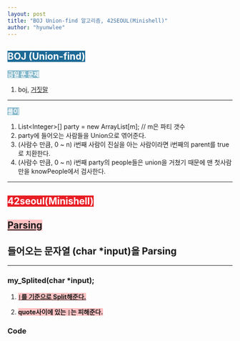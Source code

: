 ```yaml
---
layout: post
title: "BOJ Union-find 알고리즘, 42SEOUL(Minishell)"
author: "hyunwlee"
---
```


## <span style="background-color:#1D6A96; color:white">BOJ (Union-find)</span>

<span style="background-color:#85B8CB; color:white"><strong>금일 푼 문제</strong></span>

1. boj, [거짓말](https://www.acmicpc.net/problem/1043)

---

<span style="background-color:#85B8CB; color:white"><strong>풀이</strong></span>

1. List\<Integer>[] party = new ArrayList[m]; // m은 파티 갯수
2. party에 들어오는 사람들을 Union으로 엮어준다.
3. (사람수 만큼, 0 ~ n) i번째 사람이 진실을 아는 사람이라면 i번째의 parent를 true로 치환한다.
4. (사람수 만큼, 0 ~ n) i번째 party의 people들은 union을 거쳤기 때문에 맨 첫사람만을 knowPeople에서 검사한다.

---

## <span style="background-color:#E81E25; color:white">42seoul(Minishell)</span>

## <span style="background-color:#FFC2C3"><strong><u>Parsing</u></strong></span>

## 들어오는 문자열 (char *input)을 Parsing

---

### my_Splited(char *input);

1. <span style="background-color:#FFC2C3"><strong><u>`|`를 기준으로 Split해준다.</u></strong></span>

2. <span style="background-color:#FFC2C3"><strong>quote사이에 있는 `|`는 피해준다.</strong></span>

### Code
